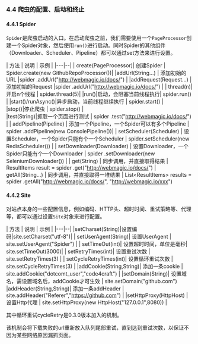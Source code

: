 ### 4.4 爬虫的配置、启动和终止

#### 4.4.1 Spider

`Spider`是爬虫启动的入口。在启动爬虫之前，我们需要使用一个`PageProcessor`创建一个Spider对象，然后使用`run()`进行启动。同时Spider的其他组件（Downloader、Scheduler、Pipeline）都可以通过set方法来进行设置。

| 方法 | 说明 | 示例 |
|---|--|
| create(PageProcessor)| 创建Spider | Spider.create(new GithubRepoProcessor())|
|addUrl(String…) | 添加初始的URL |spider .addUrl("http://webmagic.io/docs/") |
|addRequest(Request...) | 添加初始的Request |spider .addUrl("http://webmagic.io/docs/") |
| thread(n)| 开启n个线程 | spider.thread(5)| 
|run()|启动，会阻塞当前线程执行| spider.run() |
|start()/runAsync()|异步启动，当前线程继续执行 | spider.start() |  
|stop()|停止爬虫 | spider.stop() |  
|test(String)|抓取一个页面进行测试 | spider .test("http://webmagic.io/docs/") |
| addPipeline(Pipeline) | 添加一个Pipeline，一个Spider可以有多个Pipeline | spider .addPipeline(new ConsolePipeline())|
| setScheduler(Scheduler) | 设置Scheduler，一个Spider只能有个一个Scheduler |  spider.setScheduler(new RedisScheduler()) |
| setDownloader(Downloader) | 设置Downloader，一个Spider只能有个一个Downloader |  spider .setDownloader(new SeleniumDownloader()) |
| get(String) | 同步调用，并直接取得结果 | ResultItems result = spider .get("http://webmagic.io/docs/")
| getAll(String…) | 同步调用，并直接取得一堆结果 | List&lt;ResultItems&gt; results = spider .getAll("http://webmagic.io/docs/", "http://webmagic.io/xxx")

#### 4.4.2 Site

对站点本身的一些配置信息，例如编码、HTTP头、超时时间、重试策略等、代理等，都可以通过设置`Site`对象来进行配置。

| 方法 | 说明 | 示例 |
|---|--|
|setCharset(String)|设置编码|site.setCharset("utf-8")|
| setUserAgent(String)| 设置UserAgent | site.setUserAgent("Spider") |
| setTimeOut(int)| 设置超时时间，单位是毫秒| site.setTimeOut(3000)|
| setRetryTimes(int)| 设置重试次数 | site.setRetryTimes(3) |
| setCycleRetryTimes(int)| 设置循环重试次数 | site.setCycleRetryTimes(3) |
|addCookie(String,String)| 添加一条cookie | site.addCookie("dotcomt_user","code4craft") |
|setDomain(String)| 设置域名，需设置域名后，addCookie才可生效 | site.setDomain("github.com")
|addHeader(String,String)| 添加一条addHeader | site.addHeader("Referer","https://github.com") |
|setHttpProxy(HttpHost) | 设置Http代理 | site.setHttpProxy(new HttpHost("127.0.0.1",8080)) |

其中循环重试cycleRetry是0.3.0版本加入的机制。

该机制会将下载失败的url重新放入队列尾部重试，直到达到重试次数，以保证不因为某些网络原因漏抓页面。